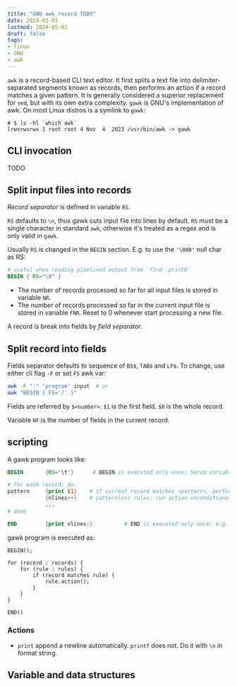 ```yaml
---
title: "GNU awk record TODO"
date: 2024-01-01
lastmod: 2024-05-01
draft: false
tags:
- linux
- GNU
- awk
---
```


`awk` is a record-based CLI text editor. It first splits a text file into delimiter-separated segments known as records,
then performs an action if a record matches a given pattern.
It is generally considered a superior replacement for `sed`, but with its own extra complexity.
`gawk` is GNU's implementation of awk. On most Linux distros is a symlink to `gawk`:

```ls
# $ ls -hl `which awk`
lrwxrwxrwx 1 root root 4 Nov  4  2023 /usr/bin/awk -> gawk
```

## CLI invocation

TODO

## Split input files into records

*Record separator* is defined in variable `RS`. 

`RS` defaults to `\n`, thus gawk cuts input file into lines by default. `RS` must be a single character in standard `awk`, otherwise it's treated as a regex and is only valid in `gawk`.

Usually `RS` is changed in the `BEGIN` section. E.g. to use the `'\000'` null char as RS:

```awk
# useful when reading pipelined output from `find -print0`
BEGIN { RS="\0" }
```

- The number of records processed so far for all input files is stored in variable `NR`.
- The number of records processed so far in the current input file is stored in variable `FNR`. Reset to 0 whenever start processing a new file.

A record is break into fields by *field separator*.

## Split record into fields

Fields separator defaults to sequence of `BS`s, `TAB`s and `LF`s. To change, use either cli flag `-F` or set `FS` awk var:

```bash
awk -F ":" 'program' input  # or
awk "BEGIN { FS='/' }"
```

Fields are referred by `$<number>`. `$1` is the first field. `$0` is the whole record.

Variable `NF` is the number of fields in the current record.

## scripting

A gawk program looks like:

```awk
BEGIN       {RS='\t'}      # BEGIN is executed only once; Setup variables like `RS`, `FS` here.

# for each record; do:
pattern     {print $1}    # if current record matches <pattern>, perform action in parentheses
            {nlines++}    # patternless rules: run action unconditionally
            ...
# done

END         {print nlines;}          # END is executed only once; e.g. print final statistics here.
```

gawk program is executed as:

```
BEGIN();

for (record : records) {
    for (rule : rules) {
        if (record matches rule) {
            rule.action();
        }
    }
}

END()
```

### Actions

- `print` append a newline automatically. `printf` does not. Do it with `\n` in format string.


## Variable and data structures
